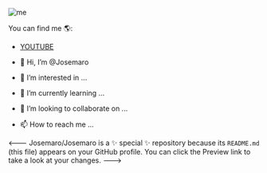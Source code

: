 
![me](https://res.cloudinary.com/coolness/image/upload/v1621341222/q7eq8ldu5wlosg9ywh33.jpg)

You can find me 🌎:

-  [YOUTUBE](https://www.youtube.com/channel/UCPnjIYHTBRCnVyI5evXfy1A)

- 👋 Hi, I’m @Josemaro
- 👀 I’m interested in ...
- 🌱 I’m currently learning ...
- 💞️ I’m looking to collaborate on ...
- 📫 How to reach me ...

<---
Josemaro/Josemaro is a ✨ special ✨ repository because its `README.md` (this file) appears on your GitHub profile.
You can click the Preview link to take a look at your changes.
--->
